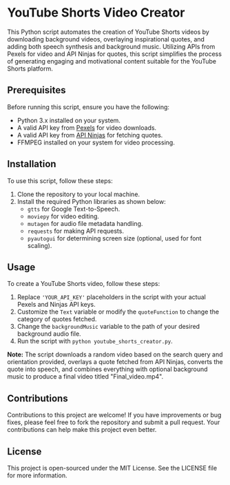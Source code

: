 # YouTube Shorts Video Creator

This Python script automates the creation of YouTube Shorts videos by downloading background videos, overlaying inspirational quotes, and adding both speech synthesis and background music. Utilizing APIs from Pexels for video and API Ninjas for quotes, this script simplifies the process of generating engaging and motivational content suitable for the YouTube Shorts platform.

## Prerequisites

Before running this script, ensure you have the following:

- Python 3.x installed on your system.
- A valid API key from [Pexels](https://www.pexels.com/api/) for video downloads.
- A valid API key from [API Ninjas](https://api-ninjas.com/) for fetching quotes.
- FFMPEG installed on your system for video processing.

## Installation

To use this script, follow these steps:

1. Clone the repository to your local machine.
2. Install the required Python libraries as shown below:
   - `gtts` for Google Text-to-Speech.
   - `moviepy` for video editing.
   - `mutagen` for audio file metadata handling.
   - `requests` for making API requests.
   - `pyautogui` for determining screen size (optional, used for font scaling).

## Usage

To create a YouTube Shorts video, follow these steps:

1. Replace `'YOUR_API_KEY'` placeholders in the script with your actual Pexels and Ninjas API keys.
2. Customize the `Text` variable or modify the `quoteFunction` to change the category of quotes fetched.
3. Change the `backgroundMusic` variable to the path of your desired background audio file.
4. Run the script with `python youtube_shorts_creator.py`.

**Note:** The script downloads a random video based on the search query and orientation provided, overlays a quote fetched from API Ninjas, converts the quote into speech, and combines everything with optional background music to produce a final video titled "Final_video.mp4".

## Contributions

Contributions to this project are welcome! If you have improvements or bug fixes, please feel free to fork the repository and submit a pull request. Your contributions can help make this project even better.

## License

This project is open-sourced under the MIT License. See the LICENSE file for more information.
